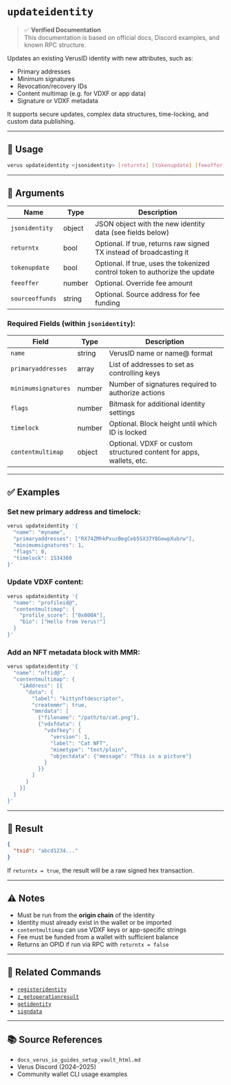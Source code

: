 # `updateidentity`

> ✅ **Verified Documentation**  
> This documentation is based on official docs, Discord examples, and known RPC structure.

Updates an existing VerusID identity with new attributes, such as:
- Primary addresses
- Minimum signatures
- Revocation/recovery IDs
- Content multimap (e.g. for VDXF or app data)
- Signature or VDXF metadata

It supports secure updates, complex data structures, time-locking, and custom data publishing.

---

## 🔧 Usage
```bash
verus updateidentity <jsonidentity> [returntx] [tokenupdate] [feeoffer] [sourceoffunds]
```

---

## 🧾 Arguments

| Name             | Type    | Description                                                                 |
|------------------|---------|-----------------------------------------------------------------------------|
| `jsonidentity`   | object  | JSON object with the new identity data (see fields below)                  |
| `returntx`       | bool    | Optional. If true, returns raw signed TX instead of broadcasting it        |
| `tokenupdate`    | bool    | Optional. If true, uses the tokenized control token to authorize the update |
| `feeoffer`       | number  | Optional. Override fee amount                                               |
| `sourceoffunds`  | string  | Optional. Source address for fee funding                                    |

### Required Fields (within `jsonidentity`):

| Field               | Type     | Description                                                         |
|----------------------|----------|---------------------------------------------------------------------|
| `name`               | string   | VerusID name or name@ format                                        |
| `primaryaddresses`   | array    | List of addresses to set as controlling keys                        |
| `minimumsignatures` | number   | Number of signatures required to authorize actions                  |
| `flags`              | number   | Bitmask for additional identity settings                            |
| `timelock`           | number   | Optional. Block height until which ID is locked                     |
| `contentmultimap`    | object   | Optional. VDXF or custom structured content for apps, wallets, etc. |

---

## ✅ Examples

### Set new primary address and timelock:
```bash
verus updateidentity '{
  "name": "myname",
  "primaryaddresses": ["RX74ZMhkPxuzBegCeb5SX37Y8GewpXubrw"],
  "minimumsignatures": 1,
  "flags": 0,
  "timelock": 1534360
}'
```

### Update VDXF content:
```bash
verus updateidentity '{
  "name": "profileid@",
  "contentmultimap": {
    "profile_score": ["0x000A"],
    "bio": ["Hello from Verus!"]
  }
}'
```

### Add an NFT metadata block with MMR:
```bash
verus updateidentity '{
  "name": "nftid@",
  "contentmultimap": {
    "iAddress": [{
      "data": {
        "label": "kittynftdescriptor",
        "createmmr": true,
        "mmrdata": [
          {"filename": "/path/to/cat.png"},
          {"vdxfdata": {
            "vdxfkey": {
              "version": 1,
              "label": "Cat NFT",
              "mimetype": "text/plain",
              "objectdata": {"message": "This is a picture"}
            }
          }}
        ]
      }
    }]
  }
}'
```

---

## 🧪 Result
```json
{
  "txid": "abcd1234..."
}
```
If `returntx = true`, the result will be a raw signed hex transaction.

---

## ⚠️ Notes
- Must be run from the **origin chain** of the identity
- Identity must already exist in the wallet or be imported
- `contentmultimap` can use VDXF keys or app-specific strings
- Fee must be funded from a wallet with sufficient balance
- Returns an OPID if run via RPC with `returntx = false`

---

## 🔗 Related Commands
- [`registeridentity`](./registeridentity.md)
- [`z_getoperationresult`](./z_getoperationresult.md)
- [`getidentity`](./getidentity.md)
- [`signdata`](./signdata.md)

---

## 📚 Source References
- `docs_verus_io_guides_setup_vault_html.md`
- Verus Discord (2024–2025)
- Community wallet CLI usage examples